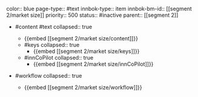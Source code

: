 color:: blue
page-type:: #text
innbok-type:: item
innbok-bm-id:: [[segment 2/market size]]
priority:: 500
status:: #inactive
parent:: [[segment 2]]

- #content #text
  collapsed:: true
	- {{embed [[segment 2/market size/content]]}}
  - #keys
    collapsed:: true
	  - {{embed [[segment 2/market size/keys]]}}
  - #innCoPilot
    collapsed:: true
	  - {{embed [[segment 2/market size/innCoPilot]]}}

- #workflow
  collapsed:: true
	- {{embed [[segment 2/market size/workflow]]}}

